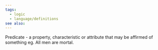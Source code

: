 ```yaml
---
tags:
  - logic
  - language/definitions
see also:
---
```

Predicate - a property, characteristic or attribute that may be affirmed of something eg. All men are mortal.
